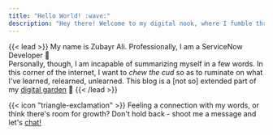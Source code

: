 ```yaml
---
title: "Hello World! :wave:"
description: "Hey there! Welcome to my digital nook, where I fumble through the world of ideas, theories and occasional musings."
---
```


{{< lead >}}
My name is Zubayr Ali. Professionally, I am a ServiceNow Developer :rocket: <br /> Personally, though, I am incapable of summarizing myself in a few words. In this corner of the internet, I want to _chew the cud_ so as to ruminate on what I've learned, relearned, unlearned. This blog is a [not so] extended part of my [digital garden](https://zubayrrr.github.io) :bamboo:
{{< /lead >}}

<div class="flex px-4 py-2 mb-8 text-base rounded-md bg-primary-100 dark:bg-primary-900">
  <span class="flex items-center ltr:pr-3 rtl:pl-3 text-primary-400">
    {{< icon "triangle-exclamation" >}}
  </span>
  <span class=" dark:text-neutral-300">
    <span class="prose dark:prose-invert">Feeling a connection with my words, or think there's room for growth? Don't hold back - shoot me a message and let's 
    <a href="/contact"
      class="px-2 py-1 !text-neutral !no-underline !rounded-md bg-primary-600 hover:!bg-primary-500 dark:bg-primary-800 dark:hover:!bg-primary-700"
    >
      chat!
    </a>
  </span>
</div>
